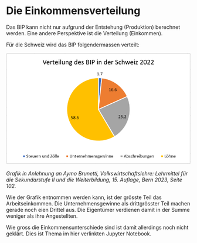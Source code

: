 # Die Einkommensverteilung

Das BIP kann nicht nur aufgrund der Entstehung (Produktion) berechnet
werden. Eine andere Perspektive ist die Verteilung (Einkommen).

Für die Schweiz wird das BIP folgendermassen verteilt:

![Verteilung BIP CHE 2022](Verteilung_BIP.png)

_Grafik in Anlehnung an Aymo Brunetti, Volkswirtschaftslehre: Lehrmittel
für die Sekundarstufe II und die Weiterbildung, 15. Auflage, Bern 2023,
Seite 102._

Wie der Grafik entnommen werden kann, ist der grösste Teil das
Arbeitseinkommen. Die Unternehmensgewinne als drittgrösster Teil machen gerade noch eien Drittel aus.
Die Eigentümer verdienen damit in der Summe weniger als ihre Angestellten.

Wie gross die Einkommensunterschiede sind ist damit allerdings noch
nicht geklärt. Dies ist Thema im hier verlinkten Jupyter Notebook.
